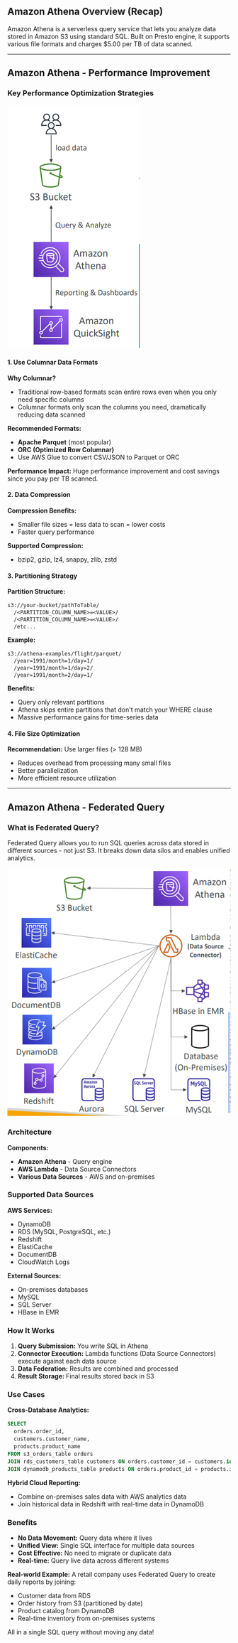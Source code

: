 ## Amazon Athena Overview (Recap)
Amazon Athena is a serverless query service that lets you analyze data stored in Amazon S3 using standard SQL. Built on Presto engine, it supports various file formats and charges $5.00 per TB of data scanned.

---

## Amazon Athena - Performance Improvement

### Key Performance Optimization Strategies
![](./resource/image_3.png)
#### 1. Use Columnar Data Formats
**Why Columnar?**
- Traditional row-based formats scan entire rows even when you only need specific columns
- Columnar formats only scan the columns you need, dramatically reducing data scanned

**Recommended Formats:**
- **Apache Parquet** (most popular)
- **ORC (Optimized Row Columnar)**
- Use AWS Glue to convert CSV/JSON to Parquet or ORC

**Performance Impact:** Huge performance improvement and cost savings since you pay per TB scanned.

#### 2. Data Compression
**Compression Benefits:**
- Smaller file sizes = less data to scan = lower costs
- Faster query performance

**Supported Compression:**
- bzip2, gzip, lz4, snappy, zlib, zstd

#### 3. Partitioning Strategy
**Partition Structure:**
```
s3://your-bucket/pathToTable/
  /<PARTITION_COLUMN_NAME>=<VALUE>/
  /<PARTITION_COLUMN_NAME>=<VALUE>/
  /etc...
```

**Example:**
```
s3://athena-examples/flight/parquet/
  /year=1991/month=1/day=1/
  /year=1991/month=1/day=2/
  /year=1991/month=2/day=1/
```

**Benefits:**
- Query only relevant partitions
- Athena skips entire partitions that don't match your WHERE clause
- Massive performance gains for time-series data

#### 4. File Size Optimization
**Recommendation:** Use larger files (> 128 MB)
- Reduces overhead from processing many small files
- Better parallelization
- More efficient resource utilization

---

## Amazon Athena - Federated Query

### What is Federated Query?
Federated Query allows you to run SQL queries across data stored in different sources - not just S3. It breaks down data silos and enables unified analytics.

![](./resource/image_4.png)

### Architecture
**Components:**
- **Amazon Athena** - Query engine
- **AWS Lambda** - Data Source Connectors
- **Various Data Sources** - AWS and on-premises

### Supported Data Sources
**AWS Services:**
- DynamoDB
- RDS (MySQL, PostgreSQL, etc.)
- Redshift
- ElastiCache
- DocumentDB
- CloudWatch Logs

**External Sources:**
- On-premises databases
- MySQL
- SQL Server
- HBase in EMR

### How It Works
1. **Query Submission:** You write SQL in Athena
2. **Connector Execution:** Lambda functions (Data Source Connectors) execute against each data source
3. **Data Federation:** Results are combined and processed
4. **Result Storage:** Final results stored back in S3

### Use Cases
**Cross-Database Analytics:**
```sql
SELECT 
  orders.order_id,
  customers.customer_name,
  products.product_name
FROM s3_orders_table orders
JOIN rds_customers_table customers ON orders.customer_id = customers.id
JOIN dynamodb_products_table products ON orders.product_id = products.id
```

**Hybrid Cloud Reporting:**
- Combine on-premises sales data with AWS analytics data
- Join historical data in Redshift with real-time data in DynamoDB

### Benefits
- **No Data Movement:** Query data where it lives
- **Unified View:** Single SQL interface for multiple data sources
- **Cost Effective:** No need to migrate or duplicate data
- **Real-time:** Query live data across different systems

**Real-world Example:** A retail company uses Federated Query to create daily reports by joining:
- Customer data from RDS
- Order history from S3 (partitioned by date)
- Product catalog from DynamoDB
- Real-time inventory from on-premises systems

All in a single SQL query without moving any data!
